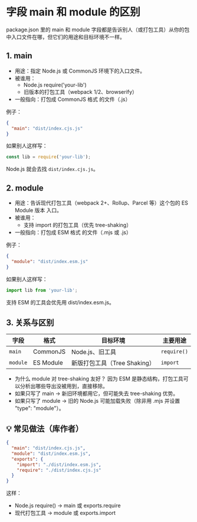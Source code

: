 # 字段 main 和 module 的区别

package.json 里的 main 和 module 字段都是告诉别人（或打包工具）从你的包中入口文件在哪，但它们的用途和目标环境不一样。

## 1. main

- 用途：指定 Node.js 或 CommonJS 环境下的入口文件。
- 被谁用：
  - Node.js require('your-lib')
  - 旧版本的打包工具（webpack 1/2、browserify）
- 一般指向：打包成 CommonJS 格式 的文件（.js）

例子：

```json
{
  "main": "dist/index.cjs.js"
}
```

如果别人这样写：

```js
const lib = require('your-lib');
```

Node.js 就会去找 `dist/index.cjs.js`。

## 2. module

- 用途：告诉现代打包工具（webpack 2+、Rollup、Parcel 等）这个包的 ES Module 版本 入口。
- 被谁用：
  - 支持 import 的打包工具（优先 tree-shaking）
- 一般指向：打包成 ESM 格式 的文件（.mjs 或 .js）

例子：

```json
{
  "module": "dist/index.esm.js"
}
```

如果别人这样写：

```js
import lib from 'your-lib';
```

支持 ESM 的工具会优先用 dist/index.esm.js。

## 3. 关系与区别

| 字段       | 格式        | 目标环境                 | 主要用途        |
| -------- | --------- | -------------------- | ----------- |
| `main`   | CommonJS  | Node.js、旧工具          | `require()` |
| `module` | ES Module | 新版打包工具（Tree Shaking） | `import`    |

- 为什么 module 对 tree-shaking 友好？
  因为 ESM 是静态结构，打包工具可以分析出哪些导出没被用到，直接移除。
- 如果只写了 main → 新旧环境都用它，但可能失去 tree-shaking 优势。
- 如果只写了 module → 旧的 Node.js 可能加载失败（除非用 .mjs 并设置 "type": "module"）。

## 💡 常见做法（库作者）

```json
{
  "main": "dist/index.cjs.js",
  "module": "dist/index.esm.js",
  "exports": {
    "import": "./dist/index.esm.js",
    "require": "./dist/index.cjs.js"
  }
}
```

这样：

- Node.js require() → main 或 exports.require
- 现代打包工具 → module 或 exports.import
